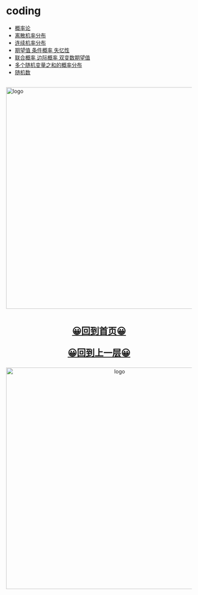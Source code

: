 # coding

-   [概率论](ch01.md)
-   [离散机率分布](ch02.md)
-   [连续机率分布](ch03.md)
-   [期望值 条件概率 失忆性](ch04.md)
-   [联合概率 边际概率 双变数期望值](ch05.md)
-   [多个随机变量之和的概率分布](ch06.md)
-   [随机数](ch07.md)

<br />
<img  src='/img/bjkb.PNG' width="600" alt="logo">
<br />
<br />
<div align="center">
<a href="/index.html"><p style="font-size:24px"><b>&#128512;回到首页&#128512;</b></p></a>
<a href="../index.html"><p style="font-size:24px"><b>&#128512;回到上一层&#128512;</b></p></a>
<img  src='/img/01.jpeg' width="600" alt="logo" />
</div>
<br />
<br />

